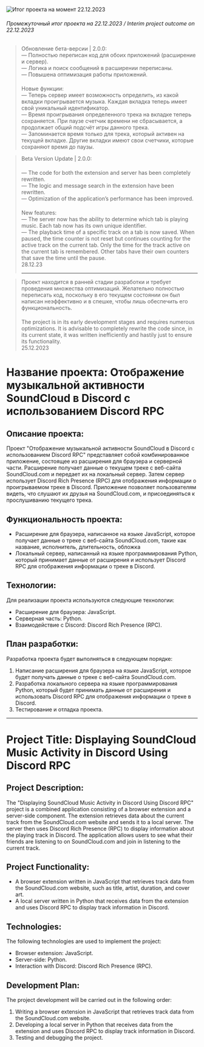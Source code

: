 [//]: # (Сайт для форматирования: https://dillinger.io/ и https://gist.github.com/Jekins/2bf2d0638163f1294637)

![Итог проекта на момент 22.12.2023](https://cdn.discordapp.com/attachments/888178520981909555/1187869237293883392/1.png)
###### Промежуточный итог проекта на 22.12.2023 / Interim project outcome on 22.12.2023

<blockquote>
<p class="has-line-data" data-line-start="0" data-line-end="9">Обновление бета-версии | 2.0.0:<br>
— Полностью переписан код для обоих приложений (расширение и сервер).<br>
— Логика и поиск сообщений в расширении переписаны.<br>
— Повышена оптимизация работы приложений.<br>
ㅤ<br>
Новые функции:<br>
— Теперь сервер имеет возможность определить, из какой вкладки проигрывается музыка. Каждая вкладка теперь имеет свой уникальный идентификатор.<br>
— Время проигрывания определенного трека на вкладке теперь сохраняется. При паузе счетчик времени не сбрасывается, а продолжает общий подсчёт игры данного трека.<br>
— Запоминается время только для трека, который активен на текущей вкладке. Другие вкладки имеют свои счетчики, которые сохраняют время до паузы.</p>
</blockquote>
<blockquote>
<p class="has-line-data" data-line-start="10" data-line-end="20">Beta Version Update | 2.0.0:<br>
ㅤ<br>
— The code for both the extension and server has been completely rewritten.<br>
— The logic and message search in the extension have been rewritten.<br>
— Optimization of the application’s performance has been improved.<br>
ㅤ<br>
New features:<br>
— The server now has the ability to determine which tab is playing music. Each tab now has its own unique identifier.<br>
— The playback time of a specific track on a tab is now saved. When paused, the time counter is not reset but continues counting for the active track on the current tab. Only the time for the track active on the current tab is remembered. Other tabs have their own counters that save the time until the pause.<br>
28.12.23</p>
<hr>
</blockquote>

<blockquote>
<p class="has-line-data" data-line-start="0" data-line-end="4">Проект находится в ранней стадии разработки и требует проведения множества оптимизаций. Желательно полностью переписать код, поскольку в его текущем состоянии он был написан неэффективно и в спешке, чтобы лишь обеспечить его функциональность.<br>
ㅤ<br>
The project is in its early development stages and requires numerous optimizations. It is advisable to completely rewrite the code since, in its current state, it was written inefficiently and hastily just to ensure its functionality.<br>
25.12.2023</p>
</blockquote>

# Название проекта: Отображение музыкальной активности SoundCloud в Discord с использованием Discord RPC

## Описание проекта:
Проект "Отображение музыкальной активности SoundCloud в Discord с использованием Discord RPC" представляет собой комбинированное приложение, состоящее из расширения для браузера и серверной части. Расширение получает данные о текущем треке с веб-сайта SoundCloud.com и передает их на локальный сервер. Затем сервер использует Discord Rich Presence (RPC) для отображения информации о проигрываемом треке в Discord. Приложение позволяет пользователям видеть, что слушают их друзья на SoundCloud.com, и присоединяться к прослушиванию текущего трека.

## Функциональность проекта:
- Расширение для браузера, написанное на языке JavaScript, которое получает данные о треке с веб-сайта SoundCloud.com, такие как название, исполнитель, длительность, обложка
- Локальный сервер, написанный на языке программирования Python, который принимает данные от расширения и использует Discord RPC для отображения информации о треке в Discord.

## Технологии:
Для реализации проекта используются следующие технологии:
- Расширение для браузера: JavaScript.
- Серверная часть: Python.
- Взаимодействие с Discord: Discord Rich Presence (RPC).

## План разработки:
Разработка проекта будет выполняться в следующем порядке:
1. Написание расширения для браузера на языке JavaScript, которое будет получать данные о треке с веб-сайта SoundCloud.com.
2. Разработка локального сервера на языке программирования Python, который будет принимать данные от расширения и использовать Discord RPC для отображения информации о треке в Discord.
3. Тестирование и отладка проекта.
---
# Project Title: Displaying SoundCloud Music Activity in Discord Using Discord RPC

## Project Description:
The "Displaying SoundCloud Music Activity in Discord Using Discord RPC" project is a combined application consisting of a browser extension and a server-side component. The extension retrieves data about the current track from the SoundCloud.com website and sends it to a local server. The server then uses Discord Rich Presence (RPC) to display information about the playing track in Discord. The application allows users to see what their friends are listening to on SoundCloud.com and join in listening to the current track.

## Project Functionality:
- A browser extension written in JavaScript that retrieves track data from the SoundCloud.com website, such as title, artist, duration, and cover art.
- A local server written in Python that receives data from the extension and uses Discord RPC to display track information in Discord.

## Technologies:
The following technologies are used to implement the project:
- Browser extension: JavaScript.
- Server-side: Python.
- Interaction with Discord: Discord Rich Presence (RPC).

## Development Plan:
The project development will be carried out in the following order:
1. Writing a browser extension in JavaScript that retrieves track data from the SoundCloud.com website.
2. Developing a local server in Python that receives data from the extension and uses Discord RPC to display track information in Discord.
3. Testing and debugging the project.
